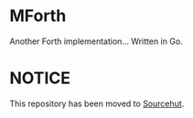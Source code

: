 # MForth

Another Forth implementation... Written in Go.

# NOTICE

This repository has been moved to [Sourcehut](https://git.sr.ht/~nullevoid/mforth).
